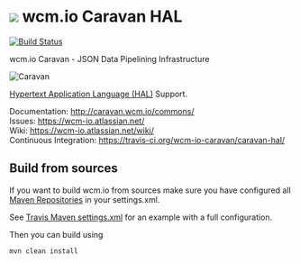 <img src="http://wcm.io/images/favicon-16@2x.png"/> wcm.io Caravan HAL
======
[![Build Status](https://travis-ci.org/wcm-io-caravan/caravan-hal.png?branch=develop)](https://travis-ci.org/wcm-io-caravan/caravan-hal)

wcm.io Caravan - JSON Data Pipelining Infrastructure

![Caravan](https://github.com/wcm-io-caravan/caravan-tooling/blob/master/public_site/src/site/resources/images/caravan.gif)

[Hypertext Application Language (HAL)](http://stateless.co/hal_specification.html) Support.

Documentation: http://caravan.wcm.io/commons/<br/>
Issues: https://wcm-io.atlassian.net/<br/>
Wiki: https://wcm-io.atlassian.net/wiki/<br/>
Continuous Integration: https://travis-ci.org/wcm-io-caravan/caravan-hal/


## Build from sources

If you want to build wcm.io from sources make sure you have configured all [Maven Repositories](http://caravan.wcm.io/maven.html) in your settings.xml.

See [Travis Maven settings.xml](https://github.com/wcm-io-caravan/caravan-hal/blob/master/.travis.maven-settings.xml) for an example with a full configuration.

Then you can build using

```
mvn clean install
```
